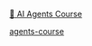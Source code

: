 [🤗 AI Agents Course](https://huggingface.co/learn/agents-course/unit0/introduction)

[agents-course](https://github.com/huggingface/agents-course)